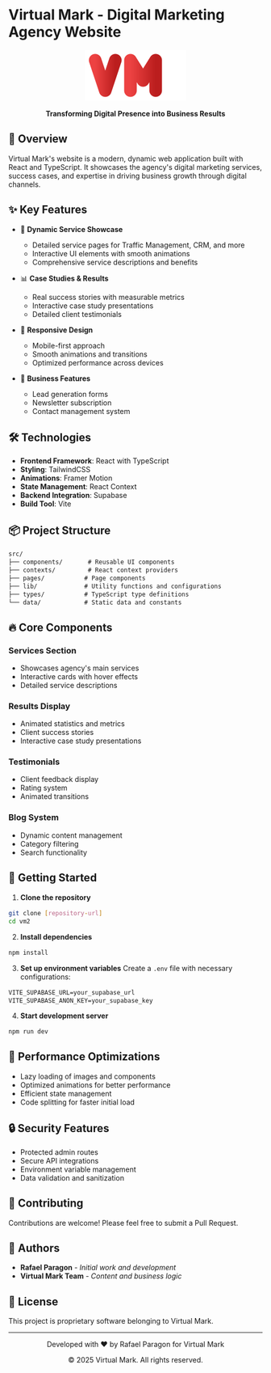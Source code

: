 # Virtual Mark - Digital Marketing Agency Website

<div align="center">
  <img src="public/vm-logo.svg" alt="Virtual Mark Logo" width="200"/>
  <p><strong>Transforming Digital Presence into Business Results</strong></p>
</div>

## 🚀 Overview

Virtual Mark's website is a modern, dynamic web application built with React and TypeScript. It showcases the agency's digital marketing services, success cases, and expertise in driving business growth through digital channels.

## ✨ Key Features

- 🎯 **Dynamic Service Showcase**
  - Detailed service pages for Traffic Management, CRM, and more
  - Interactive UI elements with smooth animations
  - Comprehensive service descriptions and benefits

- 📊 **Case Studies & Results**
  - Real success stories with measurable metrics
  - Interactive case study presentations
  - Detailed client testimonials

- 📱 **Responsive Design**
  - Mobile-first approach
  - Smooth animations and transitions
  - Optimized performance across devices

- 💼 **Business Features**
  - Lead generation forms
  - Newsletter subscription
  - Contact management system

## 🛠 Technologies

- **Frontend Framework**: React with TypeScript
- **Styling**: TailwindCSS
- **Animations**: Framer Motion
- **State Management**: React Context
- **Backend Integration**: Supabase
- **Build Tool**: Vite

## 📦 Project Structure

```
src/
├── components/       # Reusable UI components
├── contexts/         # React context providers
├── pages/           # Page components
├── lib/             # Utility functions and configurations
├── types/           # TypeScript type definitions
└── data/            # Static data and constants
```

## 🔥 Core Components

### Services Section
- Showcases agency's main services
- Interactive cards with hover effects
- Detailed service descriptions

### Results Display
- Animated statistics and metrics
- Client success stories
- Interactive case study presentations

### Testimonials
- Client feedback display
- Rating system
- Animated transitions

### Blog System
- Dynamic content management
- Category filtering
- Search functionality

## 🚀 Getting Started

1. **Clone the repository**
```bash
git clone [repository-url]
cd vm2
```

2. **Install dependencies**
```bash
npm install
```

3. **Set up environment variables**
Create a `.env` file with necessary configurations:
```env
VITE_SUPABASE_URL=your_supabase_url
VITE_SUPABASE_ANON_KEY=your_supabase_key
```

4. **Start development server**
```bash
npm run dev
```

## 🌟 Performance Optimizations

- Lazy loading of images and components
- Optimized animations for better performance
- Efficient state management
- Code splitting for faster initial load

## 🔒 Security Features

- Protected admin routes
- Secure API integrations
- Environment variable management
- Data validation and sanitization

## 🤝 Contributing

Contributions are welcome! Please feel free to submit a Pull Request.

## 👥 Authors

- **Rafael Paragon** - _Initial work and development_
- **Virtual Mark Team** - _Content and business logic_

## 📄 License

This project is proprietary software belonging to Virtual Mark.

---

<div align="center">
  <p>Developed with ❤️ by Rafael Paragon for Virtual Mark</p>
  <p>© 2025 Virtual Mark. All rights reserved.</p>
</div>
